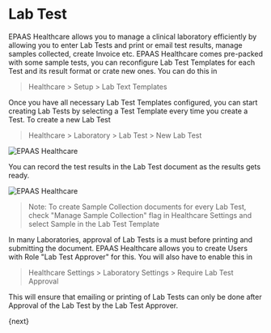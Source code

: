<!-- add-breadcrumbs -->
# Lab Test

EPAAS Healthcare allows you to manage a clinical laboratory efficiently by allowing you to enter Lab Tests and print or email test results, manage samples collected, create Invoice etc. EPAAS Healthcare comes pre-packed with some sample tests, you can reconfigure Lab Test Templates for each Test and its result format or crate new ones. You can do this in
>Healthcare > Setup > Lab Text Templates

Once you have all necessary Lab Test Templates configured, you can start creating Lab Tests by selecting a Test Template every time you create a Test. To create a new Lab Test
>Healthcare > Laboratory > Lab Test > New Lab Test

<img class="screenshot" alt="EPAAS Healthcare" src="{{docs_base_url}}/assets/img/healthcare/lab_test_1.png">

You can record the test results in the Lab Test document as the results gets ready.

<img class="screenshot" alt="EPAAS Healthcare" src="{{docs_base_url}}/assets/img/healthcare/lab_test_2.png">

> Note: To create Sample Collection documents for every Lab Test, check "Manage Sample Collection" flag in Healthcare Settings and select Sample in the Lab Test Template

In many Laboratories, approval of Lab Tests is a must before printing and submitting the document. EPAAS Healthcare allows you to create Users with Role "Lab Test Approver" for this. You will also have to enable this in
>Healthcare Settings > Laboratory Settings > Require Lab Test Approval

This will ensure that emailing or printing of Lab Tests can only be done after Approval of the Lab Test by the Lab Test Approver.

{next}
